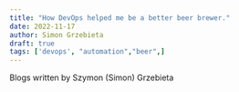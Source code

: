 ```yaml
---
title: "How DevOps helped me be a better beer brewer."
date: 2022-11-17
author: Simon Grzebieta
draft: true
tags: ['devops', "automation","beer",]
---
```

Blogs written by Szymon (Simon) Grzebieta
